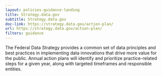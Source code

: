 ```yaml
---
layout: policies-guidance-landing
title: Strategy.data.gov
subtitle: Strategy.data.gov
doc-link: https://strategy.data.gov/action-plan/
url: https://strategy.data.gov/action-plan/
filters: guidance
---
```



The Federal Data Strategy provides a common set of data principles and best practices in implementing data innovations that drive more value for the public. Annual action plans will identify and prioritize practice-related steps for a given year, along with targeted timeframes and responsible entities.